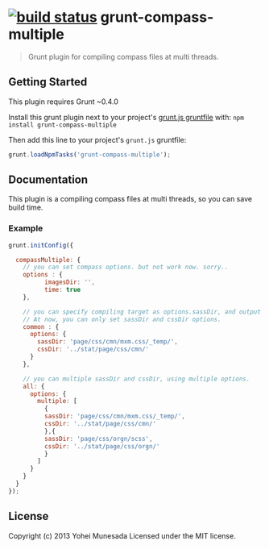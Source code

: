 [![build status](https://secure.travis-ci.org/jharding/grunt-exec.png)](http://travis-ci.org/jharding/grunt-exec)
grunt-compass-multiple
==========

> Grunt plugin for compiling compass files at multi threads.

Getting Started
---------------

This plugin requires Grunt ~0.4.0

Install this grunt plugin next to your project's [grunt.js gruntfile][getting_started] with: `npm install grunt-compass-multiple`

Then add this line to your project's `grunt.js` gruntfile:

```javascript
grunt.loadNpmTasks('grunt-compass-multiple');
```

[grunt]: https://github.com/cowboy/grunt
[getting_started]: https://github.com/cowboy/grunt/blob/master/docs/getting_started.md

Documentation
-------------

This plugin is a compiling compass files at multi threads, so you can save build time.


### Example

```javascript
grunt.initConfig({

  compassMultiple: {
    // you can set compass options. but not work now. sorry..
    options : {
          imagesDir: '',
          time: true
    },

    // you can specify compiling target as options.sassDir, and output dir as options.cssDir.
    // At now, you can only set sassDir and cssDir options.
    common : {
      options: {
        sassDir: 'page/css/cmn/mxm.css/_temp/',
        cssDir: '../stat/page/css/cmn/'
      }
    },

    // you can multiple sassDir and cssDir, using multiple options.
    all: {
      options: {
        multiple: [
          {
          sassDir: 'page/css/cmn/mxm.css/_temp/',
          cssDir: '../stat/page/css/cmn/'
          },{
          sassDir: 'page/css/orgn/scss',
          cssDir: '../stat/page/css/orgn/'
          }
        ]
      }
    }
  }
});
```

License
-------

Copyright (c) 2013 Yohei Munesada
Licensed under the MIT license.

